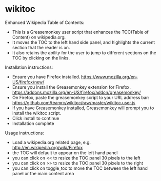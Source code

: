 wikitoc
=======

Enhanced Wikipedia Table of Contents:
* This is a Greasemonkey user script that enhances the TOC(Table of Content) on wikipedia.org.
* It moves the TOC to the left hand side panel, and highlights the current section that the reader is on.
* It also retains the ability for the user to jump to different sections on the TOC by clicking on the links.

Installation instructions:
* Ensure you have Firefox installed. https://www.mozilla.org/en-US/firefox/new/
* Ensure you install the Greasemonkey extension for Firefox. https://addons.mozilla.org/en-US/firefox/addon/greasemonkey/
* On Firefox, paste the greasemonkey script to your URL address bar:
		https://github.com/teamrc/wikitoc/raw/master/wikitoc.user.js
* If you have Greasemonkey installed, Greasemonkey will prompt you to install the wikitoc script.
* Click install to continue
* Installation complete
	
Usage instructions:
* Load a wikipedia.org related page, e.g. http://en.wikipedia.org/wiki/Firefox
* the TOC will default to appear on the left hand panel
* you can click on << to resize the TOC panel 30 pixels to the left
* you can click on >> to resize the TOC panel 30 pixels to the right
* you can click on toggle_toc to move the TOC between the left hand panel or the main content area

